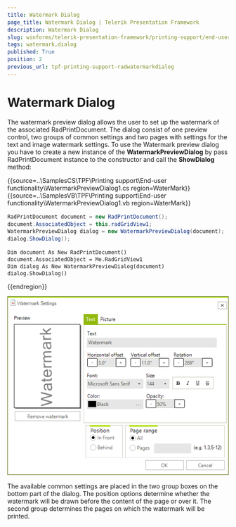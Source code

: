 ```yaml
---
title: Watermark Dialog
page_title: Watermark Dialog | Telerik Presentation Framework
description: Watermark Dialog
slug: winforms/telerik-presentation-framework/printing-support/end-user-functionality/watermark-dialog
tags: watermark,dialog
published: True
position: 2
previous_url: tpf-printing-support-radwatermarkdialog
---
```


# Watermark Dialog

The watermark preview dialog allows the user to set up the watermark of the associated RadPrintDocument. The dialog consist of one preview control, two groups of common settings and two pages with settings for the text and image watermark settings. To use the Watermark preview dialog you have to create a new instance of the __WatermarkPreviewDialog__ by pass RadPrintDocument instance to the constructor and call the __ShowDialog__ method:

{{source=..\SamplesCS\TPF\Printing support\End-user functionality\WatermarkPreviewDialog1.cs region=WaterMark}} 
{{source=..\SamplesVB\TPF\Printing support\End-user functionality\WatermarkPreviewDialog1.vb region=WaterMark}} 

````C#
RadPrintDocument document = new RadPrintDocument();
document.AssociatedObject = this.radGridView1;
WatermarkPreviewDialog dialog = new WatermarkPreviewDialog(document);
dialog.ShowDialog();

````
````VB.NET
Dim document As New RadPrintDocument()
document.AssociatedObject = Me.RadGridView1
Dim dialog As New WatermarkPreviewDialog(document)
dialog.ShowDialog()

````

{{endregion}} 

![tpf-printing-support-end-user-functionality-radprintpreviewdialog](images/tpf-printing-support-end-user-functionality-radprintpreviewdialog.png)

The available common settings are placed in the two group boxes on the bottom part of the dialog. The position options determine whether the watermark will be drawn before the content of the page or over it. The second group determines the pages on which the watermark will be printed.
  		
